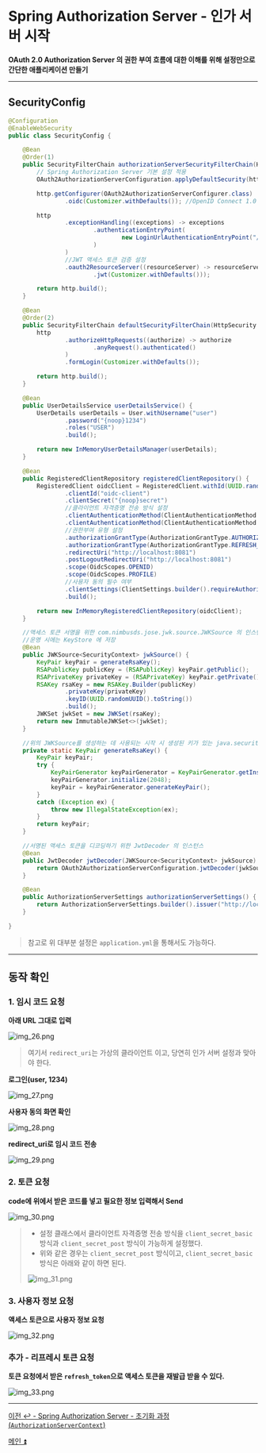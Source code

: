 # Spring Authorization Server - 인가 서버 시작

**OAuth 2.0 Authorization Server 의 권한 부여 흐름에 대한 이해를 위해 설정만으로 간단한 애플리케이션 만들기**

---

## SecurityConfig

```java
@Configuration
@EnableWebSecurity
public class SecurityConfig {

    @Bean
    @Order(1)
    public SecurityFilterChain authorizationServerSecurityFilterChain(HttpSecurity http) throws Exception {
        // Spring Authorization Server 기본 설정 적용
        OAuth2AuthorizationServerConfiguration.applyDefaultSecurity(http);

        http.getConfigurer(OAuth2AuthorizationServerConfigurer.class)
                .oidc(Customizer.withDefaults()); //OpenID Connect 1.0 활성화

        http
                .exceptionHandling((exceptions) -> exceptions
                        .authenticationEntryPoint(
                                new LoginUrlAuthenticationEntryPoint("/login")
                        )
                )
                //JWT 액세스 토큰 검증 설정
                .oauth2ResourceServer((resourceServer) -> resourceServer
                        .jwt(Customizer.withDefaults()));

        return http.build();
    }

    @Bean
    @Order(2)
    public SecurityFilterChain defaultSecurityFilterChain(HttpSecurity http) throws Exception {
        http
                .authorizeHttpRequests((authorize) -> authorize
                        .anyRequest().authenticated()
                )
                .formLogin(Customizer.withDefaults());

        return http.build();
    }

    @Bean
    public UserDetailsService userDetailsService() {
        UserDetails userDetails = User.withUsername("user")
                .password("{noop}1234")
                .roles("USER")
                .build();

        return new InMemoryUserDetailsManager(userDetails);
    }

    @Bean
    public RegisteredClientRepository registeredClientRepository() {
        RegisteredClient oidcClient = RegisteredClient.withId(UUID.randomUUID().toString())
                .clientId("oidc-client")
                .clientSecret("{noop}secret")
                //클라이언트 자격증명 전송 방식 설정
                .clientAuthenticationMethod(ClientAuthenticationMethod.CLIENT_SECRET_BASIC)
                .clientAuthenticationMethod(ClientAuthenticationMethod.CLIENT_SECRET_POST)
                //권한부여 유형 설정
                .authorizationGrantType(AuthorizationGrantType.AUTHORIZATION_CODE)
                .authorizationGrantType(AuthorizationGrantType.REFRESH_TOKEN)
                .redirectUri("http://localhost:8081")
                .postLogoutRedirectUri("http://localhost:8081")
                .scope(OidcScopes.OPENID)
                .scope(OidcScopes.PROFILE)
                //사용자 동의 필수 여부
                .clientSettings(ClientSettings.builder().requireAuthorizationConsent(true).build())
                .build();

        return new InMemoryRegisteredClientRepository(oidcClient);
    }

    //액세스 토큰 서명을 위한 com.nimbusds.jose.jwk.source.JWKSource 의 인스턴스
    //운영 시에는 KeyStore 에 저장
    @Bean
    public JWKSource<SecurityContext> jwkSource() {
        KeyPair keyPair = generateRsaKey();
        RSAPublicKey publicKey = (RSAPublicKey) keyPair.getPublic();
        RSAPrivateKey privateKey = (RSAPrivateKey) keyPair.getPrivate();
        RSAKey rsaKey = new RSAKey.Builder(publicKey)
                .privateKey(privateKey)
                .keyID(UUID.randomUUID().toString())
                .build();
        JWKSet jwkSet = new JWKSet(rsaKey);
        return new ImmutableJWKSet<>(jwkSet);
    }

    //위의 JWKSource를 생성하는 데 사용되는 시작 시 생성된 키가 있는 java.security.KeyPair 의 인스턴스
    private static KeyPair generateRsaKey() {
        KeyPair keyPair;
        try {
            KeyPairGenerator keyPairGenerator = KeyPairGenerator.getInstance("RSA");
            keyPairGenerator.initialize(2048);
            keyPair = keyPairGenerator.generateKeyPair();
        }
        catch (Exception ex) {
            throw new IllegalStateException(ex);
        }
        return keyPair;
    }

    //서명된 액세스 토큰을 디코딩하기 위한 JwtDecoder 의 인스턴스
    @Bean
    public JwtDecoder jwtDecoder(JWKSource<SecurityContext> jwkSource) {
        return OAuth2AuthorizationServerConfiguration.jwtDecoder(jwkSource);
    }

    @Bean
    public AuthorizationServerSettings authorizationServerSettings() {
        return AuthorizationServerSettings.builder().issuer("http://localhost:9000").build();
    }

}
```
> 참고로 위 대부분 설정은 `application.yml`을 통해서도 가능하다.

---

## 동작 확인

### 1. 임시 코드 요청

**아래 URL 그대로 입력**

![img_26.png](image/img_26.png)
> 여기서 `redirect_uri`는 가상의 클라이언트 이고, 당연히 인가 서버 설정과 맞아야 한다.

**로그인(user, 1234)**

![img_27.png](image/img_27.png)

**사용자 동의 화면 확인**

![img_28.png](image/img_28.png)

**redirect_uri로 임시 코드 전송**

![img_29.png](image/img_29.png)

### 2. 토큰 요청

**code에 위에서 받은 코드를 넣고 필요한 정보 입력해서 Send**

![img_30.png](image/img_30.png)

> - 설정 클래스에서 클라이언트 자격증명 전송 방식을 `client_secret_basic` 방식과 `client_secret_post` 방식이 가능하게 설정했다.
> - 위와 같은 경우는 `client_secret_post` 방식이고, `client_secret_basic` 방식은 아래와 같이 하면 된다.
> 
> ![img_31.png](image/img_31.png)

### 3. 사용자 정보 요청

**액세스 토큰으로 사용자 정보 요청**

![img_32.png](image/img_32.png)

### 추가 - 리프레시 토큰 요청

**토큰 요청에서 받은 `refresh_token`으로 액세스 토큰을 재발급 받을 수 있다.**

![img_33.png](image/img_33.png)

---

[이전 ↩️ - Spring Authorization Server - 초기화 과정(`AuthorizationServerContext`)](https://github.com/genesis12345678/TIL/blob/main/Spring/security/oauth/SpringServer/%EC%B4%88%EA%B8%B0%ED%99%94_3.md)

[메인 ⏫](https://github.com/genesis12345678/TIL/blob/main/Spring/security/oauth/main.md)
